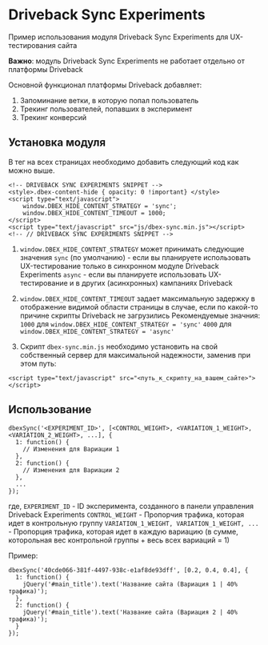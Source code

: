 # Driveback Sync Experiments
Пример использования модуля Driveback Sync Experiments для UX-тестирования сайта

**Важно**: модуль Driveback Sync Experiments не работает отдельно от платформы Driveback

Основной функционал платформы Driveback добавляет:
1. Запоминание ветки, в которую попал пользователь
2. Трекинг пользователей, попавших в эксперимент
3. Трекинг конверсий

## Установка модуля

В тег <head> на всех страницах необходимо добавить следующий код как можно выше.

```
<!-- DRIVEBACK SYNC EXPERIMENTS SNIPPET -->
<style>.dbex-content-hide { opacity: 0 !important} </style>
<script type="text/javascript">
    window.DBEX_HIDE_CONTENT_STRATEGY = 'sync';
    window.DBEX_HIDE_CONTENT_TIMEOUT = 1000;
</script>
<script type="text/javascript" src="js/dbex-sync.min.js"></script>
<!-- // DRIVEBACK SYNC EXPERIMENTS SNIPPET -->
```

1. `window.DBEX_HIDE_CONTENT_STRATEGY` может принимать следующие значения
`sync` (по умолчанию) - если вы планируете использовать UX-тестирование только в синхронном модуле Driveback Experiments
`async` - если вы планируете использовать UX-тестирование и в других (асинхронных) кампаниях Driveback

2. `window.DBEX_HIDE_CONTENT_TIMEOUT` задает максимальную задержку в отображение видимой области страницы в случае, если по какой-то причине скрипты Driveback не загрузились
Рекомендуемые значния:
`1000` для `window.DBEX_HIDE_CONTENT_STRATEGY = 'sync'`
`4000` для `window.DBEX_HIDE_CONTENT_STRATEGY = 'async'`

3. Скрипт `dbex-sync.min.js` необходимо установить на свой собственный сервер для максимальной надежности, заменив при этом путь:
```
<script type="text/javascript" src="<путь_к_скрипту_на_вашем_сайте>"></script>
```
## Использование

```
dbexSync('<EXPERIMENT_ID>', [<CONTROL_WEIGHT>, <VARIATION_1_WEIGHT>, <VARIATION_2_WEIGHT>, ...], {
  1: function() {
    // Изменения для Вариации 1
  },
  2: function() {
    // Изменения для Вариации 2
  },
  ...
});
```

где,
`EXPERIMENT_ID` - ID эксперимента, созданного в панели управления Driveback Experiments
`CONTROL_WEIGHT` - Пропорчия трафика, которая идет в контрольную группу
`VARIATION_1_WEIGHT, VARIATION_1_WEIGHT, ...` - Пропорция трафика, которая идет в каждую вариацию (в сумме, которольная вес контрольной группы + весь всех вариаций = 1)

Пример:
```
dbexSync('40cde066-381f-4497-938c-e1af8de93dff', [0.2, 0.4, 0.4], {
  1: function() {
    jQuery('#main_title').text('Название сайта (Вариация 1 | 40% трафика)');
  },
  2: function() {
    jQuery('#main_title').text('Название сайта (Вариация 2 | 40% трафика)');
  }
});
```